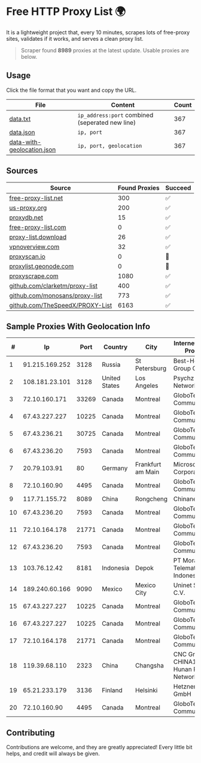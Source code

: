 
# Free HTTP Proxy List 🌍

It is a lightweight project that, every 10 minutes, scrapes lots of free-proxy sites, validates if it works, and serves a clean proxy list.


> Scraper found **8989** proxies at the latest update. Usable proxies are below.

## Usage

Click the file format that you want and copy the URL.


|File|Content|Count|
|----|-------|-----|
|[data.txt](https://raw.githubusercontent.com/themiralay/Proxy-List-World/master/data.txt)|`ip_address:port` combined (seperated new line)|367|
|[data.json](https://raw.githubusercontent.com/themiralay/Proxy-List-World/master/data.json)|`ip, port`|367|
|[data-with-geolocation.json](https://raw.githubusercontent.com/themiralay/Proxy-List-World/master/data-with-geolocation.json)|`ip, port, geolocation`|367|

## Sources

|Source|Found Proxies|Succeed|
|------|-------------|-------|
|[free-proxy-list.net](https://free-proxy-list.net)|300|✅|
|[us-proxy.org](https://www.us-proxy.org)|200|✅|
|[proxydb.net](http://proxydb.net)|15|✅|
|[free-proxy-list.com](https://free-proxy-list.com/?page=&port=&type%5B%5D=http&type%5B%5D=https&up_time=0&search=Search)|0|✅|
|[proxy-list.download](https://www.proxy-list.download/HTTP)|26|✅|
|[vpnoverview.com](https://vpnoverview.com/privacy/anonymous-browsing/free-proxy-servers)|32|✅|
|[proxyscan.io](https://www.proxyscan.io)|0|🚫|
|[proxylist.geonode.com](https://proxylist.geonode.com/api/proxy-list?limit=300&page=1&sort_by=lastChecked&sort_type=desc&protocols=http,https)|0|🚫|
|[proxyscrape.com](https://api.proxyscrape.com/v2/?request=displayproxies&protocol=http&timeout=10000&country=all&ssl=all&anonymity=all)|1080|✅|
|[github.com/clarketm/proxy-list](https://raw.githubusercontent.com/clarketm/proxy-list/master/proxy-list-raw.txt)|400|✅|
|[github.com/monosans/proxy-list](https://raw.githubusercontent.com/monosans/proxy-list/main/proxies/http.txt)|773|✅|
|[github.com/TheSpeedX/PROXY-List](https://raw.githubusercontent.com/TheSpeedX/PROXY-List/master/http.txt)|6163|✅|


## Sample Proxies With Geolocation Info

|#|Ip|Port|Country|City|Internet Service Provider|
|-|--|----|-------|----|-------------------------|
|1|91.215.169.252|3128|Russia|St Petersburg|Best-Hoster Group Co. Ltd.|
|2|108.181.23.101|3128|United States|Los Angeles|Psychz Networks|
|3|72.10.160.171|33269|Canada|Montreal|GloboTech Communications|
|4|67.43.227.227|10225|Canada|Montreal|GloboTech Communications|
|5|67.43.236.21|30725|Canada|Montreal|GloboTech Communications|
|6|67.43.236.20|7593|Canada|Montreal|GloboTech Communications|
|7|20.79.103.91|80|Germany|Frankfurt am Main|Microsoft Corporation|
|8|72.10.160.90|4495|Canada|Montreal|GloboTech Communications|
|9|117.71.155.72|8089|China|Rongcheng|Chinanet|
|10|67.43.236.20|7593|Canada|Montreal|GloboTech Communications|
|11|72.10.164.178|21771|Canada|Montreal|GloboTech Communications|
|12|67.43.236.20|7593|Canada|Montreal|GloboTech Communications|
|13|103.76.12.42|8181|Indonesia|Depok|PT Mora Telematika Indonesia|
|14|189.240.60.166|9090|Mexico|Mexico City|Uninet S.A. de C.V.|
|15|67.43.227.227|10225|Canada|Montreal|GloboTech Communications|
|16|67.43.227.227|10225|Canada|Montreal|GloboTech Communications|
|17|72.10.164.178|21771|Canada|Montreal|GloboTech Communications|
|18|119.39.68.110|2323|China|Changsha|CNC Group CHINA169 Hunan Province Network|
|19|65.21.233.179|3136|Finland|Helsinki|Hetzner Online GmbH|
|20|72.10.160.90|4495|Canada|Montreal|GloboTech Communications|



## Contributing

Contributions are welcome, and they are greatly appreciated! Every
little bit helps, and credit will always be given.

